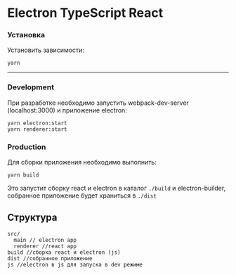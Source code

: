 # Electron TypeScript React


### Установка

Установить зависимости:

    yarn

---

### Development

При разработке необходимо запустить webpack-dev-server (localhost:3000) и приложение electron:

    yarn electron:start  
    yarn renderer:start

### Production

Для сборки приложения необходимо выполнить:

    yarn build

Это запустит сборку react и electron в каталог `./build` и electron-builder, собранное приложение будет храниться в `./dist` 

## Структура

    src/
      main // electron app
      renderer //react app
    build //сборка react и electron (js)
    dist //собранное приложение
    js //electron в js для запуска в dev режиме
